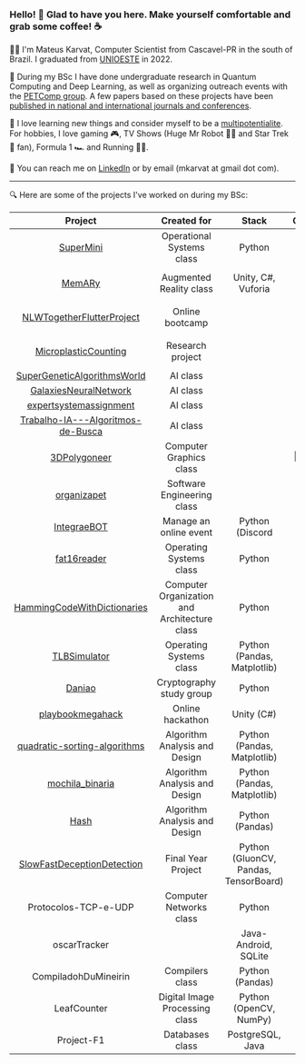 ### Hello! :wave: Glad to have you here. Make yourself comfortable and grab some coffee! :coffee:

:man_student: I'm Mateus Karvat, Computer Scientist from Cascavel-PR in the south of Brazil. I graduated from [UNIOESTE](https://www.unioeste.br/portal/) in 2022.

:microscope: During my BSc I have done undergraduate research in Quantum Computing and Deep Learning, as well as organizing outreach events with the [PETComp group](https://petsite-bd39a.web.app/). A few papers based on these projects have been [published in national and international journals and conferences](https://scholar.google.com.br/citations?user=0NHCSV4AAAAJ).

:cowboy_hat_face: I love learning new things and consider myself to be a [multipotentialite](https://puttylike.com/terminology/). For hobbies, I love gaming :video_game:, TV Shows (Huge Mr Robot :man_technologist: and Star Trek :vulcan_salute: fan), Formula 1 :racing_car: and Running :running_man:.

:incoming_envelope: You can reach me on [LinkedIn](https://www.linkedin.com/in/mateus-karvat-camara/) or by email (mkarvat at gmail dot com).

---

:mag: Here are some of the projects I've worked on during my BSc:

|            **Project**            |      **Created for**      | **Stack** | **Complexity** | **Year** |
|:---------------------------------:|:-------------------------:|:---------:|:--------------:|:--------:|
|             [SuperMini](https://github.com/MahatKC/SuperMini)             | Operational Systems class |   Python  | :large_blue_circle: :green_circle: :black_circle: :black_circle: :black_circle: &nbsp;              |     2022     |
|               [MemARy](https://github.com/MahatKC/MemARy)              |            Augmented Reality class               |Unity, C#, Vuforia|       :large_blue_circle: :green_circle: :black_circle: :black_circle: :black_circle:         |    2020      |
|     [NLWTogetherFlutterProject](https://github.com/MahatKC/NLWTogetherFlutterProject)     |          Online bootcamp                 |           |     :large_blue_circle: :black_circle: :black_circle: :black_circle: :black_circle:          |     2021     |
|        [MicroplasticCounting](https://github.com/MahatKC/MicroplasticCounting)       |     Research project                      |           |     :large_blue_circle: :green_circle: :yellow_circle:  :black_circle: :black_circle:         |      2021    |
|    [SuperGeneticAlgorithmsWorld](https://github.com/MahatKC/SuperGeneticAlgorithmsWorld)    |      AI class                     |           |                |      2021    |
|       [GalaxiesNeuralNetwork](https://github.com/MahatKC/GalaxiesNeuralNetwork)       |         AI class                  |           |                |      2021    |
|       [expertsystemassignment](https://github.com/MahatKC/expertsystemassignment)      |       AI class                    |           |                |     2021     |
| [Trabalho-IA---Algoritmos-de-Busca](https://github.com/MahatKC/Trabalho-IA---Algoritmos-de-Busca) |        AI class                   |           |                |      2021    |
|            [3DPolygoneer](https://github.com/MahatKC/3DPolygoneer)           |         Computer Graphics class                  |           |      :large_blue_circle: :green_circle: :yellow_circle: :orange_circle: :red_circle:          |     2021     |
|            [organizapet](https://github.com/MahatKC/organizapet)            |    Software Engineering class                       |           |                |      2021    |
|            [IntegraeBOT](https://github.com/MahatKC/IntegraeBOT)            |   Manage an online event                        |   Python (Discord        |                |     2021     |
|            [fat16reader](https://github.com/MahatKC/fat16reader)            |   Operating Systems class                        |  Python         |                |      2022    |
|    [HammingCodeWithDictionaries](https://github.com/MahatKC/HammingCodeWithDictionaries)    |   Computer Organization and Architecture class                        |    Python       |                |     2020     |
|            [TLBSimulator](https://github.com/MahatKC/TLBSimulator)           |   Operating Systems class                        |    Python (Pandas, Matplotlib)       |                |    2022      |
|               [Daniao](https://github.com/MahatKC/Daniao)              |   Cryptography study group                        |    Python       |                |     2021     |
|          [playbookmegahack](https://github.com/MahatKC/playbookmegahack)         |   Online hackathon                        |   Unity (C#)        |                |    2020      |
|    [quadratic-sorting-algorithms](https://github.com/MahatKC/quadratic-sorting-algorithms)   |   Algorithm Analysis and Design                        |  Python (Pandas, Matplotlib)         |                |     2022     |
|          [mochila_binaria](https://github.com/MahatKC/mochila_binaria)          |   Algorithm Analysis and Design                        |  Python (Pandas, Matplotlib)         |                |    2022      |
|                [Hash](https://github.com/MahatKC/Hash)               |   Algorithm Analysis and Design                        |   Python (Pandas)        |                |     2022     |
|     [SlowFastDeceptionDetection](https://github.com/MahatKC/SlowFastDeceptionDetection)    |   Final Year Project                        |  Python (GluonCV, Pandas, TensorBoard)         |                |    2022      |
|        Protocolos-TCP-e-UDP       |   Computer Networks class                        |    Python       |                |    2022      |
|            oscarTracker           |                           |  Java-Android, SQLite        |                |     2021     |
|        CompiladohDuMineirin       |   Compilers class                        |   Python (Pandas)        |                |    2022      |
|            LeafCounter            |   Digital Image Processing class                        |  Python (OpenCV, NumPy)          |                |   2020       |
|             Project-F1            |   Databases class                        |  PostgreSQL, Java         |    :large_blue_circle: :large_blue_circle: :large_blue_circle: :black_circle: :black_circle:            |    2021      |
